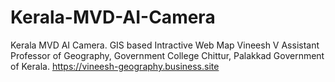 # Kerala-MVD-AI-Camera
Kerala MVD AI Camera.
GIS based Intractive Web Map
Vineesh V
Assistant Professor of Geography,
Government College Chittur, Palakkad
Government of Kerala.
https://vineesh-geography.business.site
